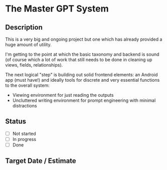 # The Master GPT System

## Description

This is a very big and ongoing project but one which has already provided a huge amount of utility.

I'm getting to the point at which the basic taxonomy and backend is sound (of course which a lot of work that still needs to be done in cleaning up views, fields, relationships).

The next logical "step" is building out solid frontend elements: an Android app (must have!) and ideally tools for discrete and very essential functions to the overall system:

- Viewing environment for just reading the outputs
- Uncluttered writing environment for prompt engineering with minimal distractions

## Status

- [ ] Not started
- [ ] In progress
- [ ] Done

## Target Date / Estimate